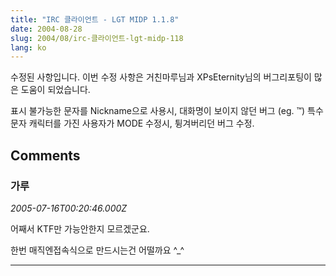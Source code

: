 ```yaml
---
title: "IRC 클라이언트 - LGT MIDP 1.1.8"
date: 2004-08-28
slug: 2004/08/irc-클라이언트-lgt-midp-118
lang: ko
---
```


수정된 사항입니다. 이번 수정 사항은 거친마루님과 XPsEternity님의 버그리포팅이 
많은 도움이 되었습니다.

표시 불가능한 문자를 Nickname으로 사용시, 대화명이 보이지 않던 버그 (eg. ™)
특수문자 캐릭터를 가진 사용자가 MODE 수정시, 튕겨버리던 버그 수정.

## Comments

### 가루
*2005-07-16T00:20:46.000Z*

어째서 KTF만 가능안한지 모르겠군요.

한번 매직엔접속식으로 만드시는건 어떨까요 ^_^

---

